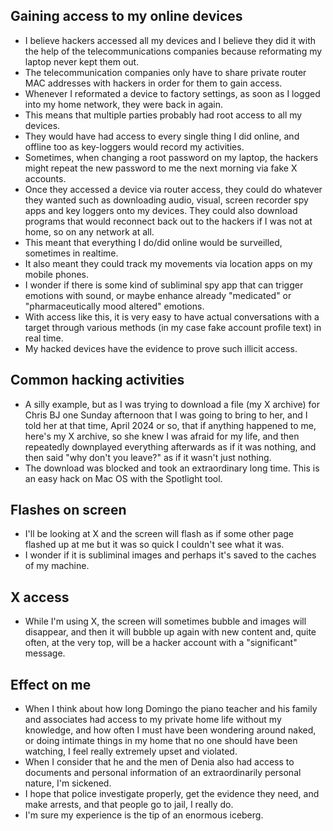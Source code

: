 ## Gaining access to my online devices

- I believe hackers accessed all my devices and I believe they did it with the help of the telecommunications companies because reformating my laptop never kept them out. 
- The telecommunication companies only have to share private router MAC addresses with hackers in order for them to gain access.
- Whenever I reformated a device to factory settings, as soon as I logged into my home network, they were back in again.
- This means that multiple parties probably had root access to all my devices.
- They would have had access to every single thing I did online, and offline too as key-loggers would record my activities.
- Sometimes, when changing a root password on my laptop, the hackers might repeat the new password to me the next morning via fake X accounts.
- Once they accessed a device via router access, they could do whatever they wanted such as downloading audio, visual, screen recorder spy apps and key loggers onto my devices. They could also download programs that would reconnect back out to the hackers if I was not at home, so on any network at all.
- This meant that everything I do/did online would be surveilled, sometimes in realtime.
- It also meant they could track my movements via location apps on my mobile phones.
- I wonder if there is some kind of subliminal spy app that can trigger emotions with sound, or maybe enhance already "medicated" or "pharmaceutically mood altered" emotions.
- With access like this, it is very easy to have actual conversations with a target through various methods (in my case fake account profile text) in real time.
- My hacked devices have the evidence to prove such illicit access.

## Common hacking activities

- A silly example, but as I was trying to download a file (my X archive) for Chris BJ one Sunday afternoon that I was going to bring to her, and I told her at that time, April 2024 or so, that if anything happened to me, here's my X archive, so she knew I was afraid for my life, and then repeatedly downplayed everything afterwards as if it was nothing, and then said "why don't you leave?" as if it wasn't just nothing.
- The download was blocked and took an extraordinary long time. This is an easy hack on Mac OS with the Spotlight tool.

## Flashes on screen

- I'll be looking at X and the screen will flash as if some other page flashed up at me but it was so quick I couldn't see what it was.
- I wonder if it is subliminal images and perhaps it's saved to the caches of my machine.

## X access

- While I'm using X, the screen will sometimes bubble and images will disappear, and then it will bubble up again with new content and, quite often, at the very top, will be a hacker account with a "significant" message.

## Effect on me

- When I think about how long Domingo the piano teacher and his family and associates had access to my private home life without my knowledge, and how often I must have been wondering around naked, or doing intimate things in my home that no one should have been watching, I feel really extremely upset and violated.
- When I consider that he and the men of Denia also had access to documents and personal information of an extraordinarily personal nature, I'm sickened.
- I hope that police investigate properly, get the evidence they need, and make arrests, and that people go to jail, I really do.
- I'm sure my experience is the tip of an enormous iceberg.
